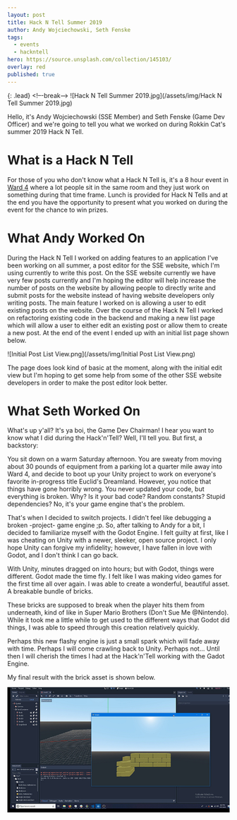 ```yaml
---
layout: post
title: Hack N Tell Summer 2019
author: Andy Wojciechowski, Seth Fenske
tags:
  - events
  - hackntell
hero: https://source.unsplash.com/collection/145103/
overlay: red
published: true
---
```

{: .lead}
<!–-break-–>
![Hack N Tell Summer 2019.jpg](/assets/img/Hack N Tell Summer 2019.jpg)

Hello, it's Andy Wojciechowski (SSE Member) and Seth Fenske (Game Dev Officer) and we're going to tell you what we worked on during Rokkin Cat's summer 2019 Hack N Tell. 

# What is a Hack N Tell
For those of you who don't know what a Hack N Tell is, it's a 8 hour event in [Ward 4](https://www.ward4mke.com/) where a lot people sit in the same room and they just work on something during that time frame. Lunch is provided for Hack N Tells and at the end you have the opportunity to present what you worked on during the event for the chance to win prizes.

# What Andy Worked On
During the Hack N Tell I worked on adding features to an application I've been working on all summer, a post editor for the SSE website, which I'm using currently to write this post. On the SSE website currently we have very few posts currently and I'm hoping the editor will help increase the number of posts on the website by allowing people to directly write and submit posts for the website instead of having website developers only writing posts. The main feature I worked on is allowing a user to edit existing posts on the website. Over the course of the Hack N Tell I worked on refactoring existing code in the backend and making a new list page which will allow a user to either edit an existing post or allow them to create a new post. At the end of the event I ended up with an initial list page shown below.

![Initial Post List View.png](/assets/img/Initial Post List View.png)

The page does look kind of basic at the moment, along with the initial edit view but I'm hoping to get some help from some of the other SSE website developers in order to make the post editor look better. 

# What Seth Worked On
What's up y'all? It's ya boi, the Game Dev Chairman! I hear you want to know what I did during the Hack'n'Tell? Well, I'll tell you. But first, a backstory:

You sit down on a warm Saturday afternoon. You are sweaty from moving about 30 pounds of equipment from a parking lot a quarter mile away into Ward 4, and decide to boot up your Unity project to work on everyone's favorite in-progress title Euclid's Dreamland. However, you notice that things have gone horribly wrong. You never updated your code, but everything is broken. Why? Is it your bad code? Random constants? Stupid dependencies? No, it's your game engine that's the problem.

That's when I decided to switch projects. I didn't feel like debugging a broken -project- game engine ;p. So, after talking to Andy for a bit, I decided to familiarize myself with the Godot Engine. I felt guilty at first, like I was cheating on Unity with a newer, sleeker, open source project. I only hope Unity can forgive my infidelity; however, I have fallen in love with Godot, and I don't think I can go back.

With Unity, minutes dragged on into hours; but with Godot, things were different. Godot made the time fly. I felt like I was making video games for the first time all over again. I was able to create a wonderful, beautiful asset. A breakable bundle of bricks.

These bricks are supposed to break when the player hits them from underneath, kind of like in Super Mario Brothers (Don't Sue Me @Nintendo). While it took me a little while to get used to the different ways that Godot did things, I was able to speed through this creation relatively quickly.

Perhaps this new flashy engine is just a small spark which will fade away with time. Perhaps I will come crawling back to Unity. Perhaps not... Until then I will cherish the times I had at the Hack'n'Tell working with the Gadot Engine.

My final result with the brick asset is shown below.

![Godot_Bricks.jpg](/assets/img/Godot_Bricks.jpg)